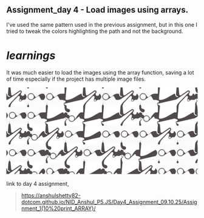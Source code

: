## Assignment_day 4 - Load images using arrays.


I've used the same pattern used in the previous assignment, but in this one I tried to tweak the colors highlighting the path and not the background.


# _learnings_


It was much easier to load the images using the array function, saving a lot of time especially if the project has multiple image files.

![bg](A4.1.png)

link to day 4 assignment,
> https://anshulshetty82-dotcom.github.io/NID_Anshul_P5.JS/Day4_Assignment_09.10.25/Assignment_1(10%20print_ARRAY)/
